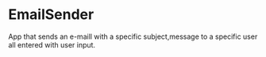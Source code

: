 # EmailSender

App that sends an e-maill with a specific subject,message to a specific user all entered with user input.
